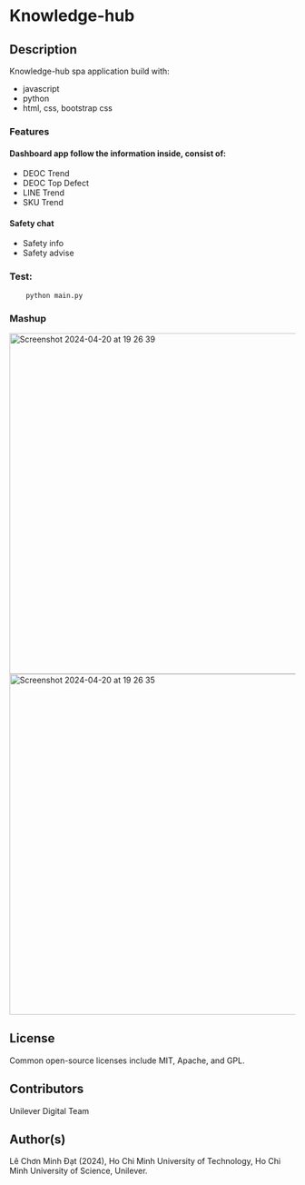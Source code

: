 # Knowledge-hub

## Description

Knowledge-hub spa application build with:
- javascript
- python
- html, css, bootstrap css

### Features
#### Dashboard app follow the information inside, consist of:

- DEOC Trend
- DEOC Top Defect
- LINE Trend
- SKU Trend

#### Safety chat

- Safety info
- Safety advise

### Test:
        python main.py

### Mashup
<img width="600" alt="Screenshot 2024-04-20 at 19 26 39" src="https://github.com/Unilever-Digital/deoc-dashboard-hcl/assets/93373784/f25ecbcc-a5a7-4d56-b8e9-63612b127baf">

<img width="600" alt="Screenshot 2024-04-20 at 19 26 35" src="https://github.com/Unilever-Digital/deoc-dashboard-hcl/assets/93373784/7fc9070c-5b74-4a76-a665-1f0e1607219b">


## License

Common open-source licenses include MIT, Apache, and GPL.

## Contributors

Unilever Digital Team

## Author(s)

Lê Chơn Minh Đạt (2024), Ho Chi Minh University of Technology, Ho Chi Minh University of Science, Unilever.
